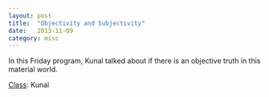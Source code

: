 ```yaml
---
layout: post
title:  "Objectivity and Subjectivity"
date:   2013-11-09
category: misc
---
```


In this Friday program, Kunal talked about if there is an objective truth in this material world.

[Class](https://s3.amazonaws.com/Bhakti/Misc-Programs/2013-11-09-Objectivity-and-Subjectivity/Kunal.Friday.mp3): Kunal
